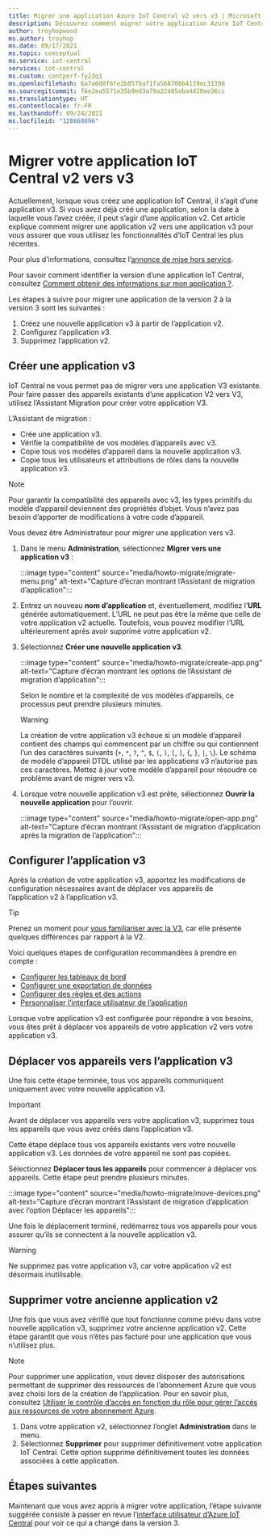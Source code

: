 ```yaml
---
title: Migrer une application Azure IoT Central v2 vers v3 | Microsoft Docs
description: Découvrez comment migrer votre application Azure IoT Central v2 vers la version 3.
author: troyhopwood
ms.author: troyhop
ms.date: 09/17/2021
ms.topic: conceptual
ms.service: iot-central
services: iot-central
ms.custom: contperf-fy22q1
ms.openlocfilehash: 6a7a0d8f6fe2b057baf1fa568700b4139ec31398
ms.sourcegitcommit: f6e2ea5571e35b9ed3a79a22485eba4d20ae36cc
ms.translationtype: HT
ms.contentlocale: fr-FR
ms.lasthandoff: 09/24/2021
ms.locfileid: "128660896"
---
```

# <a name="migrate-your-v2-iot-central-application-to-v3"></a>Migrer votre application IoT Central v2 vers v3

Actuellement, lorsque vous créez une application IoT Central, il s’agit d’une application v3. Si vous avez déjà créé une application, selon la date à laquelle vous l’avez créée, il peut s’agir d’une application v2. Cet article explique comment migrer une application v2 vers une application v3 pour vous assurer que vous utilisez les fonctionnalités d’IoT Central les plus récentes.

Pour plus d’informations, consultez l’[annonce de mise hors service](/answers/questions/529295/retirement-announcement-upgrade-to-iot-central-v3.html).

Pour savoir comment identifier la version d’une application IoT Central, consultez [Comment obtenir des informations sur mon application ?](howto-faq.yml#how-do-i-get-information-about-my-application-).

Les étapes à suivre pour migrer une application de la version 2 à la version 3 sont les suivantes :

1. Créez une nouvelle application v3 à partir de l’application v2.
1. Configurez l’application v3.
1. Supprimez l’application v2.

## <a name="create-a-new-v3-application"></a>Créer une application v3

IoT Central ne vous permet pas de migrer vers une application V3 existante. Pour faire passer des appareils existants d’une application V2 vers V3, utilisez l’Assistant Migration pour créer votre application V3.

L’Assistant de migration :

- Crée une application v3.
- Vérifie la compatibilité de vos modèles d’appareils avec v3.
- Copie tous vos modèles d’appareil dans la nouvelle application v3.
- Copie tous les utilisateurs et attributions de rôles dans la nouvelle application v3.

> [!NOTE]
> Pour garantir la compatibilité des appareils avec v3, les types primitifs du modèle d’appareil deviennent des propriétés d’objet. Vous n’avez pas besoin d’apporter de modifications à votre code d’appareil.

Vous devez être Administrateur pour migrer une application vers v3.

1. Dans le menu **Administration**, sélectionnez **Migrer vers une application v3** :

    :::image type="content" source="media/howto-migrate/migrate-menu.png" alt-text="Capture d’écran montrant l’Assistant de migration d’application":::

1. Entrez un nouveau **nom d’application** et, éventuellement, modifiez l’**URL** générée automatiquement. L’URL ne peut pas être la même que celle de votre application v2 actuelle. Toutefois, vous pouvez modifier l’URL ultérieurement après avoir supprimé votre application v2.

1. Sélectionnez **Créer une nouvelle application v3**.

    :::image type="content" source="media/howto-migrate/create-app.png" alt-text="Capture d’écran montrant les options de l’Assistant de migration d’application":::

    Selon le nombre et la complexité de vos modèles d’appareils, ce processus peut prendre plusieurs minutes.

    > [!Warning]
    > La création de votre application v3 échoue si un modèle d’appareil contient des champs qui commencent par un chiffre ou qui contiennent l’un des caractères suivants (`+`, `*`, `?`, `^`, `$`, `(`, `)`, `[`, `]`, `{`, `}`, `|`, `\`). Le schéma de modèle d’appareil DTDL utilisé par les applications v3 n’autorise pas ces caractères. Mettez à jour votre modèle d’appareil pour résoudre ce problème avant de migrer vers v3.

1. Lorsque votre nouvelle application v3 est prête, sélectionnez **Ouvrir la nouvelle application** pour l’ouvrir.

    :::image type="content" source="media/howto-migrate/open-app.png" alt-text="Capture d’écran montrant l’Assistant de migration d’application après la migration de l’application":::

## <a name="configure-the-v3-application"></a>Configurer l’application v3

Après la création de votre application v3, apportez les modifications de configuration nécessaires avant de déplacer vos appareils de l’application v2 à l’application v3.

> [!TIP]
> Prenez un moment pour [vous familiariser avec la V3](overview-iot-central-tour.md#navigate-your-application), car elle présente quelques différences par rapport à la V2.

Voici quelques étapes de configuration recommandées à prendre en compte :

- [Configurer les tableaux de bord](howto-manage-dashboards.md)
- [Configurer une exportation de données](howto-export-data.md)
- [Configurer des règles et des actions](quick-configure-rules.md)
- [Personnaliser l’interface utilisateur de l’application](howto-customize-ui.md)

Lorsque votre application v3 est configurée pour répondre à vos besoins, vous êtes prêt à déplacer vos appareils de votre application v2 vers votre application v3.

## <a name="move-your-devices-to-the-v3-application"></a>Déplacer vos appareils vers l’application v3

Une fois cette étape terminée, tous vos appareils communiquent uniquement avec votre nouvelle application v3.

> [!IMPORTANT]
> Avant de déplacer vos appareils vers votre application v3, supprimez tous les appareils que vous avez créés dans l’application v3.

Cette étape déplace tous vos appareils existants vers votre nouvelle application v3. Les données de votre appareil ne sont pas copiées.

Sélectionnez **Déplacer tous les appareils** pour commencer à déplacer vos appareils. Cette étape peut prendre plusieurs minutes.

:::image type="content" source="media/howto-migrate/move-devices.png" alt-text="Capture d’écran montrant l’Assistant de migration d’application avec l’option Déplacer les appareils":::

Une fois le déplacement terminé, redémarrez tous vos appareils pour vous assurer qu’ils se connectent à la nouvelle application v3.

> [!WARNING]
> Ne supprimez pas votre application v3, car votre application v2 est désormais inutilisable.

## <a name="delete-your-old-v2-application"></a>Supprimer votre ancienne application v2

Une fois que vous avez vérifié que tout fonctionne comme prévu dans votre nouvelle application v3, supprimez votre ancienne application v2. Cette étape garantit que vous n’êtes pas facturé pour une application que vous n’utilisez plus.

> [!Note]
> Pour supprimer une application, vous devez disposer des autorisations permettant de supprimer des ressources de l’abonnement Azure que vous avez choisi lors de la création de l’application. Pour en savoir plus, consultez [Utiliser le contrôle d’accès en fonction du rôle pour gérer l’accès aux ressources de votre abonnement Azure](../../role-based-access-control/role-assignments-portal.md).

1. Dans votre application v2, sélectionnez l’onglet **Administration** dans le menu.
2. Sélectionnez **Supprimer** pour supprimer définitivement votre application IoT Central. Cette option supprime définitivement toutes les données associées à cette application.

## <a name="next-steps"></a>Étapes suivantes

Maintenant que vous avez appris à migrer votre application, l’étape suivante suggérée consiste à passer en revue l’[interface utilisateur d’Azure IoT Central](overview-iot-central-tour.md) pour voir ce qui a changé dans la version 3.
